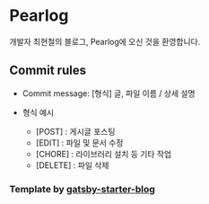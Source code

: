 # Pearlog

개발자 최현철의 블로그, Pearlog에 오신 것을 환영합니다.

## Commit rules

- Commit message: [형식] 글, 파일 이름 / 상세 설명

- 형식 예시
  - [POST] : 게시글 포스팅
  - [EDIT] : 파일 및 문서 수정
  - [CHORE] : 라이브러리 설치 등 기타 작업
  - [DELETE] : 파일 삭제

### Template by [gatsby-starter-blog](https://www.gatsbyjs.com/starters/gatsbyjs/gatsby-starter-blog)
